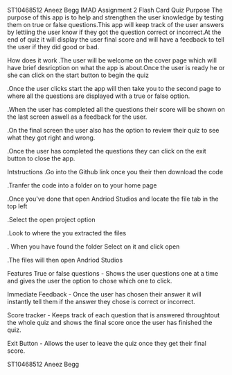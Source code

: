 ST10468512 Aneez Begg
IMAD Assignment 2 Flash Card Quiz
Purpose
The purpose of this app is to help and strengthen the user knowledge by testing them on true or false questions.This app will keep track of the user answers by lettiing the user know if they got the question correct or incorrect.At the end of quiz it will display the user final score and will have a feedback to tell the user if they did good or bad.

How does it work
.The user will be welcome on the cover page which will have brief desricption on what the app is about.Once the user is ready he or she can click on the start button to begin the quiz

.Once the user clicks start the app will then take you to the second page to where all the questions are displayed with a true or false option.

.When the user has completed all the questions their score will be shown on the last screen aswell as a feedback for the user.

.On the final screen the user also has the option to review their quiz to see what they got right and wrong.

.Once the user has completed the questions they can click on the exit button to close the app.

Intstructions
.Go into the Github link once you their then download the code

.Tranfer the code into a folder on to your home page

.Once you've done that open Andriod Studios and locate the file tab in the top left

.Select the open project option

.Look to where the you extracted the files

. When you have found the folder Select on it and click open

.The files will then open Andriod Studios

Features
True or false questions - Shows the user questions one at a time and gives the user the option to chose which one to click.

Immediate Feedback - Once the user has chosen their answer it will instantly tell them if the answer they chose is correct or incorrect.

Score tracker - Keeps track of each question that is answered throughtout the whole quiz and shows the final score once the user has finished the quiz.

Exit Button - Allows the user to leave the quiz once they get their final score.

ST10468512 Aneez Begg
